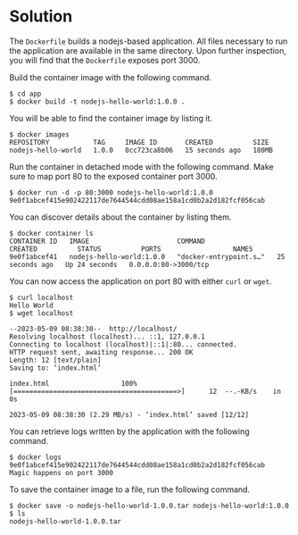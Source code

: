 # Solution

The `Dockerfile` builds a nodejs-based application. All files necessary to run the application are available in the same directory. Upon further inspection, you will find that the `Dockerfile` exposes port 3000.

Build the container image with the following command.

```
$ cd app
$ docker build -t nodejs-hello-world:1.0.0 .
```

You will be able to find the container image by listing it.

```
$ docker images
REPOSITORY           TAG     IMAGE ID       CREATED          SIZE
nodejs-hello-world   1.0.0   0cc723ca8b06   15 seconds ago   180MB
```

Run the container in detached mode with the following command. Make sure to map port 80 to the exposed container port 3000.

```
$ docker run -d -p 80:3000 nodejs-hello-world:1.0.0
9e0f1abcef415e902422117de7644544cdd08ae158a1cd0b2a2d182fcf056cab
```

You can discover details about the container by listing them.

```
$ docker container ls
CONTAINER ID   IMAGE                      COMMAND                  CREATED          STATUS          PORTS                  NAMES
9e0f1abcef41   nodejs-hello-world:1.0.0   "docker-entrypoint.s…"   25 seconds ago   Up 24 seconds   0.0.0.0:80->3000/tcp
```

You can now access the application on port 80 with either `curl` or `wget`.

```
$ curl localhost
Hello World
$ wget localhost

--2023-05-09 08:38:30--  http://localhost/
Resolving localhost (localhost)... ::1, 127.0.0.1
Connecting to localhost (localhost)|::1|:80... connected.
HTTP request sent, awaiting response... 200 OK
Length: 12 [text/plain]
Saving to: ‘index.html’

index.html                  100%[=========================================>]      12  --.-KB/s    in 0s

2023-05-09 08:38:30 (2.29 MB/s) - ‘index.html’ saved [12/12]
```

You can retrieve logs written by the application with the following command.

```
$ docker logs 9e0f1abcef415e902422117de7644544cdd08ae158a1cd0b2a2d182fcf056cab
Magic happens on port 3000
```

To save the container image to a file, run the following command.

```
$ docker save -o nodejs-hello-world-1.0.0.tar nodejs-hello-world:1.0.0
$ ls
nodejs-hello-world-1.0.0.tar
```